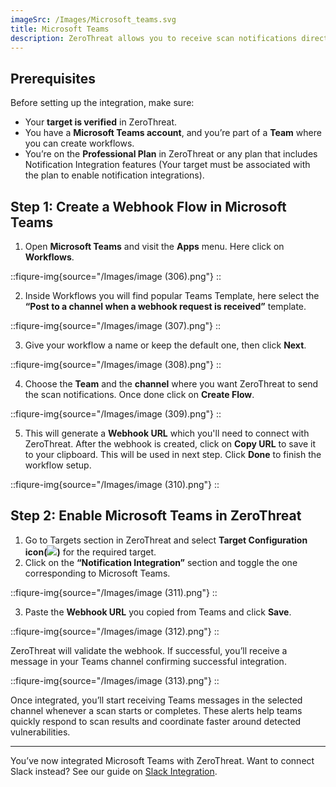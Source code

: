 ```yaml
---
imageSrc: /Images/Microsoft_teams.svg
title: Microsoft Teams
description: ZeroThreat allows you to receive scan notifications directly in your **Microsoft Teams** channel. This integration helps your team stay updated when a scan **starts** and when it **completes**, so developers and security engineers can respond more quickly to potential issues.
---
```


## Prerequisites

Before setting up the integration, make sure:

* Your **target is verified** in ZeroThreat.
* You have a **Microsoft Teams account**, and you’re part of a **Team** where you can create workflows.
* You’re on the **Professional Plan** in ZeroThreat or any plan that includes Notification Integration features (Your target must be associated with the plan to enable notification integrations).

## Step 1: Create a Webhook Flow in Microsoft Teams

1. Open **Microsoft Teams** and visit the **Apps** menu. Here click on **Workflows**.

::fiqure-img{source="/Images/image (306).png"}
::


2. Inside Workflows you will find popular Teams Template, here select the **“Post to a channel when a webhook request is received”** template.

::fiqure-img{source="/Images/image (307).png"}
::
<!-- <figure><img src="../../.gitbook/assets/MicrosoftTeams-image (41).png" alt="" width="563"><figcaption></figcaption></figure> -->

3. Give your workflow a name or keep the default one, then click **Next**.

::fiqure-img{source="/Images/image (308).png"}
::
<!-- <figure><img src="../../.gitbook/assets/MicrosoftTeams-image (42).png" alt="" width="563"><figcaption></figcaption></figure> -->

4. Choose the **Team** and the **channel** where you want ZeroThreat to send the scan notifications. Once done click on **Create Flow**.

::fiqure-img{source="/Images/image (309).png"}
::
<!-- <figure><img src="../../.gitbook/assets/MicrosoftTeams-image (43).png" alt="" width="563"><figcaption></figcaption></figure> -->

5. This will generate a **Webhook URL** which you'll need to connect with ZeroThreat. After the webhook is created, click on **Copy URL** to save it to your clipboard. This will be used in next step. Click **Done** to finish the workflow setup.

::fiqure-img{source="/Images/image (310).png"}
::
<!-- <figure><img src="../../.gitbook/assets/MicrosoftTeams-image (44).png" alt="" width="563"><figcaption></figcaption></figure> -->

## Step 2: Enable Microsoft Teams in ZeroThreat

1. Go to Targets section in ZeroThreat and select **Target Configuration icon(**![](https://zerothreat.gitbook.io/docs-zerothreat/~gitbook/image?url=https%3A%2F%2F1825008717-files.gitbook.io%2F%7E%2Ffiles%2Fv0%2Fb%2Fgitbook-x-prod.appspot.com%2Fo%2Fspaces%252Fs6Y7hKb1RwZWFZo4EnUm%252Fuploads%252FtaohR9JPkUs0vnqfHRHH%252Fimage.png%3Falt%3Dmedia%26token%3Db2562110-5546-446b-902e-04f434a7b053\&width=32\&dpr=4\&quality=100\&sign=de08bbb8\&sv=2)**)** for the required target.
2. Click on the **“Notification Integration”** section and toggle the one corresponding to Microsoft Teams.

::fiqure-img{source="/Images/image (311).png"}
::
<!-- <figure><img src="../../.gitbook/assets/image (232).png" alt="" width="563"><figcaption></figcaption></figure> -->

3. Paste the **Webhook URL** you copied from Teams and click **Save**.

::fiqure-img{source="/Images/image (312).png"}
::
<!-- <figure><img src="../../.gitbook/assets/image (231).png" alt="" width="480"><figcaption></figcaption></figure> -->

ZeroThreat will validate the webhook. If successful, you’ll receive a message in your Teams channel confirming successful integration.

::fiqure-img{source="/Images/image (313).png"}
::
<!-- <figure><img src="../../.gitbook/assets/Screenshot from 2025-07-17 12-45-13 (1).png" alt="" width="317"><figcaption></figcaption></figure> -->

Once integrated, you’ll start receiving Teams messages in the selected channel whenever a scan starts or completes. These alerts help teams quickly respond to scan results and coordinate faster around detected vulnerabilities.

***

You’ve now integrated Microsoft Teams with ZeroThreat. Want to connect Slack instead? See our guide on [Slack Integration](slack.md).